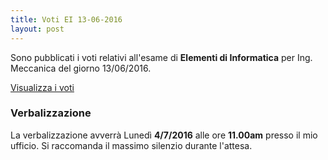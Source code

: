 ```yaml
---
title: Voti EI 13-06-2016
layout: post
---
```


Sono pubblicati i voti relativi all'esame di **Elementi di Informatica** per Ing. Meccanica del giorno 13/06/2016.

[Visualizza i voti](https://docs.google.com/spreadsheets/d/1kby14EYUmK9jH8ZQXxOQE-7f-bwCpAtdfHC6AdzglPM/pubhtml?gid=1436027227&single=true)

### Verbalizzazione

La verbalizzazione avverrà Lunedì **4/7/2016** alle ore **11.00am** presso il mio ufficio. Si raccomanda il massimo silenzio durante l'attesa.

